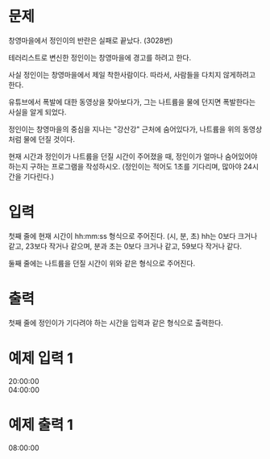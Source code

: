# 문제
창영마을에서 정인이의 반란은 실패로 끝났다. (3028번)

테러리스트로 변신한 정인이는 창영마을에 경고를 하려고 한다.

사실 정인이는 창영마을에서 제일 착한사람이다. 따라서, 사람들을 다치지 않게하려고 한다.

유튜브에서 폭발에 대한 동영상을 찾아보다가, 그는 나트륨을 물에 던지면 폭발한다는 사실을 알게 되었다.

정인이는 창영마을의 중심을 지나는 "강산강" 근처에 숨어있다가, 나트륨을 위의 동영상처럼 물에 던질 것이다.

현재 시간과 정인이가 나트륨을 던질 시간이 주어졌을 때, 정인이가 얼마나 숨어있어야 하는지 구하는 프로그램을 작성하시오. (정인이는 적어도 1초를 기다리며, 많아야 24시간을 기다린다.)

# 입력
첫째 줄에 현재 시간이 hh:mm:ss 형식으로 주어진다. (시, 분, 초) hh는 0보다 크거나 같고, 23보다 작거나 같으며, 분과 초는 0보다 크거나 같고, 59보다 작거나 같다.

둘째 줄에는 나트륨을 던질 시간이 위와 같은 형식으로 주어진다.

# 출력
첫째 줄에 정인이가 기다려야 하는 시간을 입력과 같은 형식으로 출력한다.

# 예제 입력 1 
20:00:00  
04:00:00
# 예제 출력 1 
08:00:00
